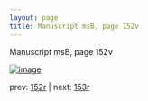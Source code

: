 ```yaml
---
layout: page
title: Manuscript msB, page 152v
---
```


Manuscript msB, page 152v

[![image](http://www.homermultitext.org/iipsrv?OBJ=IIP,1.0&FIF=/project/homer/pyramidal/deepzoom/hmt/vbbifolio/v1/vb_152v_153r.tif&WID=100&CVT=JPEG)](http://www.homermultitext.org/ict2/?urn=urn:cite2:hmt:vbbifolio.v1:vb_152v_153r)

prev:  [152r](../152r) | next:  [153r](../153r)

